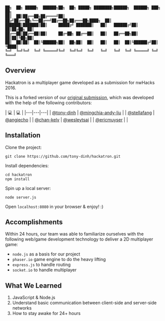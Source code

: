 ```
██╗  ██╗ █████╗  ██████╗██╗  ██╗ █████╗ ████████╗██████╗  ██████╗ ███╗   ██╗
██║  ██║██╔══██╗██╔════╝██║ ██╔╝██╔══██╗╚══██╔══╝██╔══██╗██╔═══██╗████╗  ██║
███████║███████║██║     █████╔╝ ███████║   ██║   ██████╔╝██║   ██║██╔██╗ ██║
██╔══██║██╔══██║██║     ██╔═██╗ ██╔══██║   ██║   ██╔══██╗██║   ██║██║╚██╗██║
██║  ██║██║  ██║╚██████╗██║  ██╗██║  ██║   ██║   ██║  ██║╚██████╔╝██║ ╚████║
╚═╝  ╚═╝╚═╝  ╚═╝ ╚═════╝╚═╝  ╚═╝╚═╝  ╚═╝   ╚═╝   ╚═╝  ╚═╝ ╚═════╝ ╚═╝  ╚═══╝
```
## Overview
Hackatron is a multiplayer game developed as a submission for nwHacks 2016. 

This is a forked version of our [original submission](https://github.com/nwHacks2016/hackatron), which was developed with the help of the following contributors:

| 💻 | 💻 |
|---|---|---|
| [@tony-dinh](https://github.com/tony-dinh)    | [@mingchia-andy-liu](https://github.com/mingchia-andy-liu)  |
| [@stellafang](https://github.com/stellafang)  | [@angiecho](https://github.com/angiecho)                    |
| [@chan-kelv](https://github.com/chan-kelv)    | [@wesleytsai](https://github.com/wesleytsai)                |
| [@ericmuyser](https://github.com/ericmuyser)  |                                                          |

## Installation
Clone the project:
```
git clone https://github.com/tony-dinh/hackatron.git
```

Install dependencies:
```
cd hackatron
npm install
```

Spin up a local server:
```
node server.js
```

Open `localhost:8080` in your browser & enjoy! :)

## Accomplishments
Within 24 hours, our team was able to familiarize ourselves with the following web/game development technology to deliver a 2D multiplayer game:
- `node.js` as a basis for our project
- `phaser.io` game engine to do the heavy lifting
- `express.js` to handle routing
- `socket.io` to handle multiplayer

## What We Learned
1. JavaScript & Node.js
2. Understand basic communication between client-side and server-side networks
3. How to stay awake for 24+ hours

